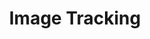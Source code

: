 ---
title: Image Tracking
implemented:
  - ARjs: nein
  - WebXR: ja
via-gps-coords:
  - ARjs: nein
  - WebXR: nein
info: Benutzerspezifische Bilder in der Umgebung werden erkannt und können Tracking-Informationen bereit stellen.
comment: 
---